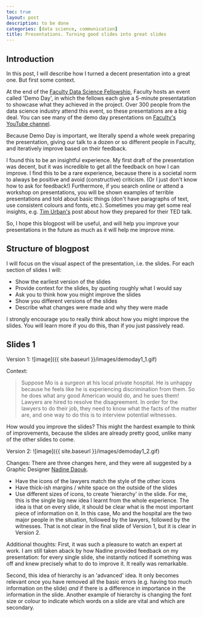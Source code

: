 ```yaml
---
toc: true
layout: post
description: to be done
categories: [data science, communication]
title: Presentations. Turning good slides into great slides
---
```


## Introduction
In this post, I will describe how I turned a decent presentation into a great one. But first some context.

At the end of the [Faculty Data Science Fellowship](https://faculty.ai/fellowship/), Faculty hosts an event called 'Demo Day', in which the fellows each give a 5-minute presentatation to showcase what they achieved in the project. Over 300 people from the data science industry attend this event, so these presentations are a big deal.  You can see many of the demo day presentations on [Faculty's YouTube channel](https://www.youtube.com/channel/UCaiUkj_9GAncPqJxvbBUkWA/videos).

Because Demo Day is important, we literally spend a whole week preparing the presentation, giving our talk to a dozen or so different people in Faculty, and iteratively improve based on their feedback.

I found this to be an insightful experience. My first draft of the presentation was decent, but it was incredible to get all the feedback on how I can improve. I find this to be a rare experience, because there is a societal norm to always be positive and avoid (constructive) criticism. (Or I just don't know how to ask for feedback!)  Furthermore, if you search online or attend a workshop on presentations, you will be shown examples of terrible presentations and told about basic things (don't have paragraphs of text, use consistent colours and fonts, etc.).  Sometimes you may get some real insights, e.g. [Tim Urban's](https://waitbutwhy.com/2016/03/doing-a-ted-talk-the-full-story.html) post about how they prepared for their TED talk.

So, I hope this blogpost will be useful, and will help you improve your presentations in the future as much as it will help me improve mine.

## Structure of blogpost
I will focus on the visual aspect of the presentation, i.e. the slides. For each section of slides I will:
* Show the earliest version of the slides
* Provide context for the slides, by quoting roughly what I would say
* Ask you to think how you might improve the slides
* Show you different versions of the slides
* Describe what changes were made and why they were made

I strongly encourage you to really think about how you might improve the slides. You will learn more if you do this, than if you just passively read.


## Slides 1
Version 1:
![image]({{ site.baseurl }}/images/demoday1_1.gif)

Context:
> Suppose Mo is a surgeon at his local private hospital. He is unhappy because he feels like he is experiencing discrimination from them. So he does what any good American would do, and he sues them! Lawyers are hired to resolve the disagreement. In order for the lawyers to do their job, they need to know what the facts of the matter are, and one way to do this is to interview potential witnesses.

How would you improve the slides? This might the hardest example to think of improvements, because the slides are already pretty good, unlike many of the other slides to come.

Version 2:
![image]({{ site.baseurl }}/images/demoday1_2.gif)

Changes:
There are three changes here, and they were all suggested by a Graphic Designer [Nadine Daouk](https://www.linkedin.com/in/nadinedaouk/).
* Have the icons of the lawyers match the style of the other icons
* Have thick-ish margins / white space on the outside of the slides
* Use different sizes of icons, to create 'hierarchy' in the slide. For me, this is the single big new idea I learnt from the whole experience. The idea is that on every slide, it should be clear what is the most important piece of information on it. In this case, Mo and the hospital are the two major people in the situation, followed by the lawyers, followed by the witnesses. That is not clear in the final slide of Version 1, but it is clear in Version 2.

Additional thoughts:
First, it was such a pleasure to watch an expert at work. I am still taken aback by how Nadine provided feedback on my presentation: for every single slide, she instantly noticed if something was off and knew precisely what to do to improve it. It really was remarkable.

Second, this idea of hierarchy is an 'advanced' idea. It only becomes relevant once you have removed all the basic errors (e.g. having too much information on the slide) *and* if there is a difference in importance in the information in the slide. Another example of hierarchy is changing the font size or colour to indicate which words on a slide are vital and which are secondary.
